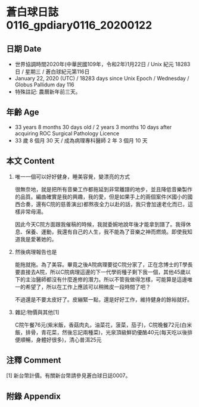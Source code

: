 # 蒼白球日誌0116_gpdiary0116_20200122 #

## 日期 Date ##

* 世界協調時間2020年(中華民國109年，令和2年)1月22日 / Unix 紀元 18283 日 / 星期三 / 蒼白球紀元第116日
* January 22, 2020 (UTC) / 18283 days since Unix Epoch / Wednesday / Globus Pallidum day 116
* 特殊註記: 農曆新年前三天。

## 年齡 Age ##

* 33 years 8 months 30 days old / 2 years 3 months 10 days after acquiring ROC Surgical Pathology Licence
* 33 歲 8 個月 30 天 / 成為病理專科醫師 2 年 3 個月 10 天

## 本文 Content ##

1. 唯一一個可以好好健身，睡美容覺，變漂亮的方式

    很無奈地，就是把所有音樂工作都拖延到非常離譜的地步，並且降低音樂製作的品質。編曲確實是我的興趣，我的愛，但是如果手上的兩個案件(K國小的國西合奏，還有C院的慈善演出)都熬夜全力以赴的話，我只會加速老化而已，這樣非常母湯。

    因此今天C院方面跟我催稿的時候，我就委婉地說年後才能拿到譜了。我得休息、保養、運動，我還有自己的人生，我不能為了音樂之神而燃燒。即使我知道我是愛著她的。

2. 然後病理報告也是

    能拖就拖。為了美容。畢竟之後A院病理要從C院分家了，正在念博士的T學長要直接去A院，所以C院病理這邊的下一代學術種子剩下我一個，其他45歲以下的主治醫師都沒有什麼進修的潛力。所以不管我做得怎樣，可能算是這邊唯一的希望了，所以在工作上應該可以稍微皮一段時間了吧？

    不過還是不要太皮好了。皮繃緊一點，還是好好工作，維持健身的餘裕就好。

3. 雜記:物價與其他[1]

    C院午餐76元(紫米飯，香菇肉丸，油菜花，菠菜，茄子)，C院晚餐72元(白米飯，排骨，青花菜，然後忘記兩種菜)，光泉頂級鮮奶優酪40元(每天吃以後排便順暢，身體好很多)，清心普洱25元

## 注釋 Comment ##

[1] 新台幣計價。有關新台幣請參見蒼白球日誌0007。

## 附錄 Appendix ##
